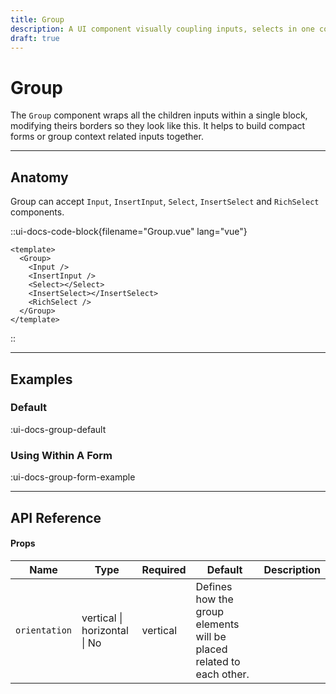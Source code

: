 ```yaml
---
title: Group
description: A UI component visually coupling inputs, selects in one coupled group.
draft: true
---
```


# Group

The `Group` component wraps all the children inputs within a single block, modifying theirs borders so they look like this. It helps to build compact forms or group context related inputs together.

___

## Anatomy

Group can accept `Input`, `InsertInput`, `Select`, `InsertSelect` and `RichSelect` components.

::ui-docs-code-block{filename="Group.vue" lang="vue"}
```vue
<template>
  <Group>
    <Input />
    <InsertInput />
    <Select></Select>
    <InsertSelect></InsertSelect>
    <RichSelect />
  </Group>
</template>
```
::

___

## Examples

### Default

:ui-docs-group-default

### Using Within A Form

:ui-docs-group-form-example

___

## API Reference

#### Props

| Name | Type | Required | Default | Description |
|------|------|----------|---------|-------------|
| `orientation` | vertical \| horizontal \| No | vertical | Defines how the group elements will be placed related to each other. |
